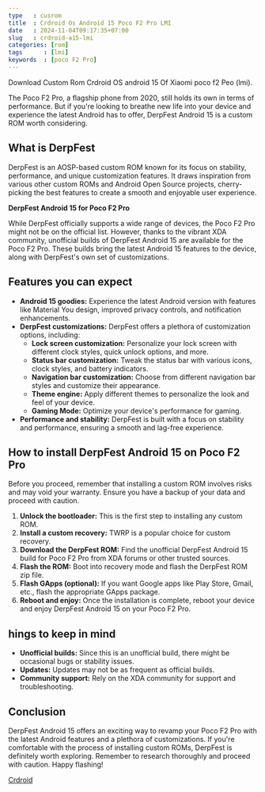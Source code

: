 ```yaml
---
type   : cusrom
title  : Crdroid Os Android 15 Poco F2 Pro LMI
date   : 2024-11-04T09:17:35+07:00
slug   : crdroid-a15-lmi
categories: [rom]
tags      : [lmi]
keywords  : [poco F2 Pro]
---
```


Download Custom Rom Crdroid OS android 15 Of Xiaomi poco f2 Peo (lmi).

The Poco F2 Pro, a flagship phone from 2020, still holds its own in terms of performance. But if you're looking to breathe new life into your device and experience the latest Android has to offer, DerpFest Android 15 is a custom ROM worth considering.

## What is DerpFest

DerpFest is an AOSP-based custom ROM known for its focus on stability, performance, and unique customization features. It draws inspiration from various other custom ROMs and Android Open Source projects, cherry-picking the best features to create a smooth and enjoyable user experience.

**DerpFest Android 15 for Poco F2 Pro**

While DerpFest officially supports a wide range of devices, the Poco F2 Pro might not be on the official list. However, thanks to the vibrant XDA community, unofficial builds of DerpFest Android 15 are available for the Poco F2 Pro. These builds bring the latest Android 15 features to the device, along with DerpFest's own set of customizations.

## Features you can expect

* **Android 15 goodies:**  Experience the latest Android version with features like Material You design, improved privacy controls, and notification enhancements.
* **DerpFest customizations:** DerpFest offers a plethora of customization options, including:
    * **Lock screen customization:**  Personalize your lock screen with different clock styles, quick unlock options, and more.
    * **Status bar customization:** Tweak the status bar with various icons, clock styles, and battery indicators.
    * **Navigation bar customization:** Choose from different navigation bar styles and customize their appearance.
    * **Theme engine:** Apply different themes to personalize the look and feel of your device.
    * **Gaming Mode:** Optimize your device's performance for gaming.
* **Performance and stability:** DerpFest is built with a focus on stability and performance, ensuring a smooth and lag-free experience.

## How to install DerpFest Android 15 on Poco F2 Pro

Before you proceed, remember that installing a custom ROM involves risks and may void your warranty. Ensure you have a backup of your data and proceed with caution.

1. **Unlock the bootloader:** This is the first step to installing any custom ROM.
2. **Install a custom recovery:** TWRP is a popular choice for custom recovery.
3. **Download the DerpFest ROM:** Find the unofficial DerpFest Android 15 build for Poco F2 Pro from XDA forums or other trusted sources.
4. **Flash the ROM:** Boot into recovery mode and flash the DerpFest ROM zip file.
5. **Flash GApps (optional):** If you want Google apps like Play Store, Gmail, etc., flash the appropriate GApps package.
6. **Reboot and enjoy:** Once the installation is complete, reboot your device and enjoy DerpFest Android 15 on your Poco F2 Pro.

## hings to keep in mind

* **Unofficial builds:** Since this is an unofficial build, there might be occasional bugs or stability issues.
* **Updates:** Updates may not be as frequent as official builds.
* **Community support:** Rely on the XDA community for support and troubleshooting.

## Conclusion

DerpFest Android 15 offers an exciting way to revamp your Poco F2 Pro with the latest Android features and a plethora of customizations. If you're comfortable with the process of installing custom ROMs, DerpFest is definitely worth exploring. Remember to research thoroughly and proceed with caution. Happy flashing!


[Crdroid](https://crdroid.net/lmi/11)

